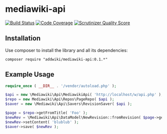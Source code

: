 mediawiki-api
==================
[![Build Status](https://travis-ci.org/addwiki/mediawiki-api.png?branch=master)](https://travis-ci.org/addwiki/mediawiki-api)
[![Code Coverage](https://scrutinizer-ci.com/g/addwiki/mediawiki-api/badges/coverage.png?s=5bce1c1f0939d278ac715c7846b679a61401b1de)](https://scrutinizer-ci.com/g/addwiki/mediawiki-api/)
[![Scrutinizer Quality Score](https://scrutinizer-ci.com/g/addwiki/mediawiki-api/badges/quality-score.png?s=4182ebaf18fb0b22af9bc3e7941fd4e3524c932e)](https://scrutinizer-ci.com/g/addwiki/mediawiki-api/)

## Installation

Use composer to install the library and all its dependencies:

    composer require "addwiki/mediawiki-api:0.1.*"

## Example Usage

```php
require_once ( __DIR__ . '/vendor/autoload.php' );

$api = new \Mediawiki\Api\MediawikiApi( 'http://localhost/w/api.php' );
$repo = new Mediawiki\Api\Repos\PageRepo( $api );
$saver = new \Mediawiki\Api\Savers\RevisionSaver( $api );

$page = $repo->getFromTitle( 'Foo' );
$newRev = \Mediawiki\Api\DataModel\NewRevision::fromRevision( $page->getRevisions()->getLatest() );
$newRev->setContent( 'blublub' );
$saver->save( $newRev );
```